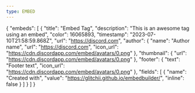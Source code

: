 ```yaml
---
type: EMBED
---
```

{
    "embeds": [
        {
            "title": "Embed Tag",
            "description": "This is an awesome tag using an embed",
            "color": 16065893,
            "timestamp": "2023-07-10T21:58:59.868Z",
            "url": "https://discord.com",
            "author": {
                "name": "Author name",
                "url": "https://discord.com",
                "icon_url": "https://cdn.discordapp.com/embed/avatars/0.png"
            },
            "thumbnail": {
                "url": "https://cdn.discordapp.com/embed/avatars/0.png"
            },
            "footer": {
                "text": "Footer text",
                "icon_url": "https://cdn.discordapp.com/embed/avatars/0.png"
            },
            "fields": [
                {
                    "name": "Created with",
                    "value": "https://glitchii.github.io/embedbuilder/",
                    "inline": false
                }
            ]
        }
    ]
}
